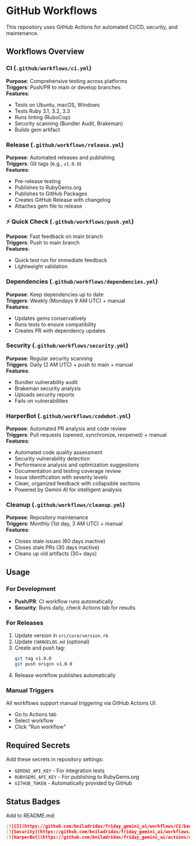 # GitHub Workflows

This repository uses GitHub Actions for automated CI/CD, security, and maintenance.

## Workflows Overview

### **CI** (`.github/workflows/ci.yml`)
**Purpose**: Comprehensive testing across platforms  
**Triggers**: Push/PR to main or develop branches  
**Features**:
- Tests on Ubuntu, macOS, Windows
- Tests Ruby 3.1, 3.2, 3.3
- Runs linting (RuboCop)
- Security scanning (Bundler Audit, Brakeman)
- Builds gem artifact

### **Release** (`.github/workflows/release.yml`)
**Purpose**: Automated releases and publishing  
**Triggers**: Git tags (e.g., `v1.0.0`)  
**Features**:
- Pre-release testing
- Publishes to RubyGems.org
- Publishes to GitHub Packages
- Creates GitHub Release with changelog
- Attaches gem file to release

### ⚡ **Quick Check** (`.github/workflows/push.yml`)
**Purpose**: Fast feedback on main branch  
**Triggers**: Push to main branch  
**Features**:
- Quick test run for immediate feedback
- Lightweight validation

### **Dependencies** (`.github/workflows/dependencies.yml`)
**Purpose**: Keep dependencies up to date  
**Triggers**: Weekly (Mondays 9 AM UTC) + manual  
**Features**:
- Updates gems conservatively
- Runs tests to ensure compatibility
- Creates PR with dependency updates

### **Security** (`.github/workflows/security.yml`)
**Purpose**: Regular security scanning  
**Triggers**: Daily (2 AM UTC) + push to main + manual  
**Features**:
- Bundler vulnerability audit
- Brakeman security analysis
- Uploads security reports
- Fails on vulnerabilities

### **HarperBot** (`.github/workflows/codebot.yml`)
**Purpose**: Automated PR analysis and code review  
**Triggers**: Pull requests (opened, synchronize, reopened) + manual  
**Features**:
- Automated code quality assessment
- Security vulnerability detection
- Performance analysis and optimization suggestions
- Documentation and testing coverage review
- Issue identification with severity levels
- Clean, organized feedback with collapsible sections
- Powered by Gemini AI for intelligent analysis

### **Cleanup** (`.github/workflows/cleanup.yml`)
**Purpose**: Repository maintenance  
**Triggers**: Monthly (1st day, 3 AM UTC) + manual  
**Features**:
- Closes stale issues (60 days inactive)
- Closes stale PRs (30 days inactive)
- Cleans up old artifacts (30+ days)

## Usage

### For Development
- **Push/PR**: CI workflow runs automatically
- **Security**: Runs daily, check Actions tab for results

### For Releases
1. Update version in `src/core/version.rb`
2. Update `CHANGELOG.md` (optional)
3. Create and push tag:
   ```bash
   git tag v1.0.0
   git push origin v1.0.0
   ```
4. Release workflow publishes automatically

### Manual Triggers
All workflows support manual triggering via GitHub Actions UI:
- Go to Actions tab
- Select workflow
- Click "Run workflow"

## Required Secrets

Add these secrets in repository settings:

- `GEMINI_API_KEY` - For integration tests
- `RUBYGEMS_API_KEY` - For publishing to RubyGems.org
- `GITHUB_TOKEN` - Automatically provided by GitHub

## Status Badges

Add to README.md:
```markdown
[![CI](https://github.com/bniladridas/friday_gemini_ai/workflows/CI/badge.svg)](https://github.com/bniladridas/friday_gemini_ai/actions/workflows/ci.yml)
[![Security](https://github.com/bniladridas/friday_gemini_ai/workflows/Security/badge.svg)](https://github.com/bniladridas/friday_gemini_ai/actions/workflows/security.yml)
[![HarperBot](https://github.com/bniladridas/friday_gemini_ai/actions/workflows/codebot.yml/badge.svg)](https://github.com/bniladridas/friday_gemini_ai/actions/workflows/codebot.yml)
```